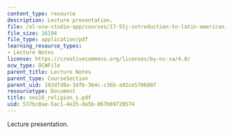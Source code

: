 ```yaml
---
content_type: resource
description: Lecture presentation.
file: /ol-ocw-studio-app/courses/17-55j-introduction-to-latin-american-studies-fall-2006/537bc0ae5ac14e35da5b867b69728574_ses16_religion_s.pdf
file_size: 16194
file_type: application/pdf
learning_resource_types:
- Lecture Notes
license: https://creativecommons.org/licenses/by-nc-sa/4.0/
ocw_type: OCWFile
parent_title: Lecture Notes
parent_type: CourseSection
parent_uid: 193dfd8a-3dfb-364c-c36b-a92ce5706807
resourcetype: Document
title: ses16_religion_s.pdf
uid: 537bc0ae-5ac1-4e35-da5b-867b69728574
---
```

Lecture presentation.